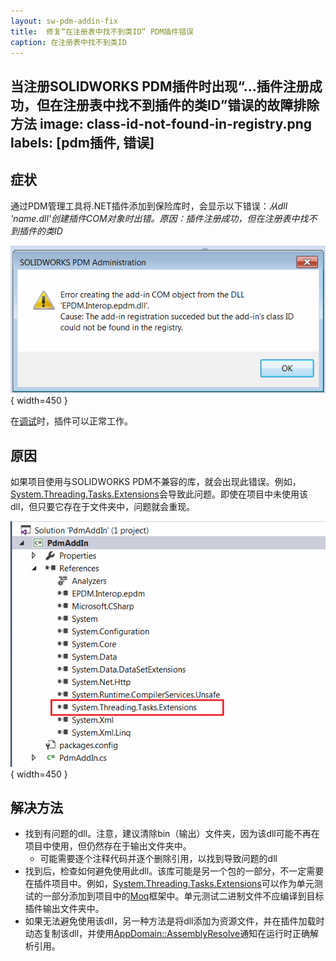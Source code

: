 ```yaml
---
layout: sw-pdm-addin-fix
title:  修复“在注册表中找不到类ID” PDM插件错误
caption: 在注册表中找不到类ID
---
```

 当注册SOLIDWORKS PDM插件时出现“...插件注册成功，但在注册表中找不到插件的类ID”错误的故障排除方法
image: class-id-not-found-in-registry.png
labels: [pdm插件, 错误]
---

## 症状

通过PDM管理工具将.NET插件添加到保险库时，会显示以下错误：*从dll 'name.dll'创建插件COM对象时出错。原因：插件注册成功，但在注册表中找不到插件的类ID*

![将插件添加到PDM保险库时出现的错误](class-id-not-found-in-registry.png){ width=450 }

在[调试](/docs/codestack/solidworks-pdm-api/getting-started/add-ins/debugging-best-practices/)时，插件可以正常工作。

## 原因

如果项目使用与SOLIDWORKS PDM不兼容的库，就会出现此错误。例如，[System.Threading.Tasks.Extensions](https://www.nuget.org/packages/System.Threading.Tasks.Extensions/)会导致此问题。即使在项目中未使用该dll，但只要它存在于文件夹中，问题就会重现。

![插件项目的引用树](tasks-extension-reference.png){ width=450 }

## 解决方法

* 找到有问题的dll。注意，建议清除bin（输出）文件夹，因为该dll可能不再在项目中使用，但仍然存在于输出文件夹中。
    * 可能需要逐个注释代码并逐个删除引用，以找到导致问题的dll
* 找到后，检查如何避免使用此dll。该库可能是另一个包的一部分，不一定需要在插件项目中。例如，[System.Threading.Tasks.Extensions](https://www.nuget.org/packages/System.Threading.Tasks.Extensions/)可以作为单元测试的一部分添加到项目中的[Moq](https://www.nuget.org/packages/Moq/)框架中。单元测试二进制文件不应编译到目标插件输出文件夹中。
* 如果无法避免使用该dll，另一种方法是将dll添加为资源文件，并在插件加载时动态复制该dll，并使用[AppDomain::AssemblyResolve](https://docs.microsoft.com/en-us/dotnet/api/system.appdomain.assemblyresolve?view=netframework-4.8)通知在运行时正确解析引用。